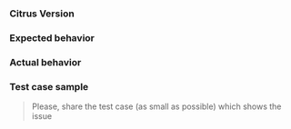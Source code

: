 ### Citrus Version


### Expected behavior


### Actual behavior


### Test case sample
> Please, share the test case (as small as possible) which shows the issue
